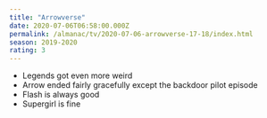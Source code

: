 ```yaml
---
title: "Arrowverse"
date: 2020-07-06T06:58:00.000Z
permalink: /almanac/tv/2020-07-06-arrowverse-17-18/index.html
season: 2019-2020
rating: 3
---
```


- Legends got even more weird
- Arrow ended fairly gracefully except the backdoor pilot episode
- Flash is always good
- Supergirl is fine